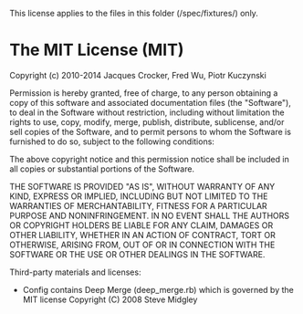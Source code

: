 This license applies to the files in this folder (/spec/fixtures/) only.

# The MIT License (MIT)

Copyright (c) 2010-2014 Jacques Crocker, Fred Wu, Piotr Kuczynski

Permission is hereby granted, free of charge, to any person obtaining a copy
of this software and associated documentation files (the "Software"), to deal
in the Software without restriction, including without limitation the rights
to use, copy, modify, merge, publish, distribute, sublicense, and/or sell
copies of the Software, and to permit persons to whom the Software is
furnished to do so, subject to the following conditions:

The above copyright notice and this permission notice shall be included in
all copies or substantial portions of the Software.

THE SOFTWARE IS PROVIDED "AS IS", WITHOUT WARRANTY OF ANY KIND, EXPRESS OR
IMPLIED, INCLUDING BUT NOT LIMITED TO THE WARRANTIES OF MERCHANTABILITY,
FITNESS FOR A PARTICULAR PURPOSE AND NONINFRINGEMENT. IN NO EVENT SHALL THE
AUTHORS OR COPYRIGHT HOLDERS BE LIABLE FOR ANY CLAIM, DAMAGES OR OTHER
LIABILITY, WHETHER IN AN ACTION OF CONTRACT, TORT OR OTHERWISE, ARISING FROM,
OUT OF OR IN CONNECTION WITH THE SOFTWARE OR THE USE OR OTHER DEALINGS IN
THE SOFTWARE.

Third-party materials and licenses:

* Config contains Deep Merge (deep_merge.rb) which is governed by the MIT license
  Copyright (C) 2008 Steve Midgley
